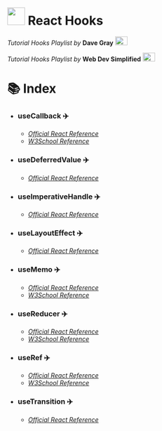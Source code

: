 # <img width="40" src="https://upload.wikimedia.org/wikipedia/commons/thumb/a/a7/React-icon.svg/2300px-React-icon.svg.png" /> React Hooks

 *Tutorial Hooks Playlist by* **Dave Gray**
  <a href="https://www.youtube.com/watch?v=FB_kOSHk1DM&list=PL0Zuz27SZ-6PSdiQpSxO9zxvB0ns6m3ta">
    <img width="28" height="20" src="https://assets.stickpng.com/images/580b57fcd9996e24bc43c545.png">
  </a>

*Tutorial Hooks Playlist by* **Web Dev Simplified**
  <a href="https://www.youtube.com/watch?v=O6P86uwfdR0&list=PLZlA0Gpn_vH8EtggFGERCwMY5u5hOjf-h">
    <img width="28" height="20" src="https://assets.stickpng.com/images/580b57fcd9996e24bc43c545.png">
  </a>



# 📚 Index

- ### **useCallback** ✈️
   -  [*Official React Reference*](https://react.dev/reference/react/useCallback)
   - [*W3School Reference*](https://www.w3schools.com/react/react_usecallback.asp)
 
- ### **useDeferredValue** ✈️
   - [*Official React Reference*](https://react.dev/reference/react/useDeferredValue)
 
- ### **useImperativeHandle** ✈️
   - [*Official React Reference*](https://react.dev/reference/react/useImperativeHandle)

 - ### **useLayoutEffect** ✈️
   - [*Official React Reference*](https://beta.reactjs.org/reference/react/useLayoutEffect)

 - ### **useMemo** ✈️
   - [*Official React Reference*](https://react.dev/reference/react/useMemo)
   - [*W3School Reference*](https://www.w3schools.com/react/react_usememo.asp)

 - ### **useReducer** ✈️
   - [*Official React Reference*](https://react.dev/reference/react/useReducer)
   - [*W3School Reference*](https://www.w3schools.com/react/react_usereducer.asp)

 - ### **useRef** ✈️
   - [*Official React Reference*](https://react.dev/reference/react/useRef)
   - [*W3School Reference*](https://www.w3schools.com/react/react_useref.asp)

 - ### **useTransition** ✈️
   - [*Official React Reference*](https://react.dev/reference/react/useTransition)


